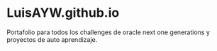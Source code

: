 # LuisAYW.github.io
Portafolio para todos los challenges de oracle next one generations y proyectos de auto aprendizaje. 
